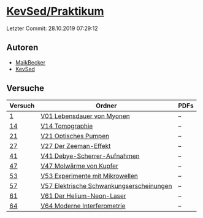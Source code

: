 # [KevSed/Praktikum](https://github.com/KevSed/Praktikum)

Letzter Commit: 28.10.2019 07:29:12

## Autoren
- [MaikBecker](https://github.com/MaikBecker)
- [KevSed](https://github.com/KevSed)

## Versuche

|       Versuch        |                                                                 Ordner                                                                 |PDFs|
|----------------------|----------------------------------------------------------------------------------------------------------------------------------------|----|
|[1](../../versuch/1)  |[V01 Lebensdauer von Myonen](https://github.com/KevSed/Praktikum/tree/master/V01%20Lebensdauer%20von%20Myonen)                          |–   |
|[14](../../versuch/14)|[V14 Tomographie](https://github.com/KevSed/Praktikum/tree/master/V14%20Tomographie)                                                    |–   |
|[21](../../versuch/21)|[V21 Optisches Pumpen](https://github.com/KevSed/Praktikum/tree/master/V21%20Optisches%20Pumpen)                                        |–   |
|[27](../../versuch/27)|[V27 Der Zeeman-Effekt](https://github.com/KevSed/Praktikum/tree/master/V27%20Der%20Zeeman-Effekt)                                      |–   |
|[41](../../versuch/41)|[V41 Debye-Scherrer-Aufnahmen](https://github.com/KevSed/Praktikum/tree/master/V41%20Debye-Scherrer-Aufnahmen)                          |–   |
|[47](../../versuch/47)|[V47 Molwärme von Kupfer](https://github.com/KevSed/Praktikum/tree/master/V47%20Molw%C3%A4rme%20von%20Kupfer)                           |–   |
|[53](../../versuch/53)|[V53 Experimente mit Mikrowellen](https://github.com/KevSed/Praktikum/tree/master/V53%20Experimente%20mit%20Mikrowellen)                |–   |
|[57](../../versuch/57)|[V57 Elektrische Schwankungserscheinungen](https://github.com/KevSed/Praktikum/tree/master/V57%20Elektrische%20Schwankungserscheinungen)|–   |
|[61](../../versuch/61)|[V61 Der Helium-Neon-Laser](https://github.com/KevSed/Praktikum/tree/master/V61%20Der%20Helium-Neon-Laser)                              |–   |
|[64](../../versuch/64)|[V64 Moderne Interferometrie](https://github.com/KevSed/Praktikum/tree/master/V64%20Moderne%20Interferometrie)                          |–   |
